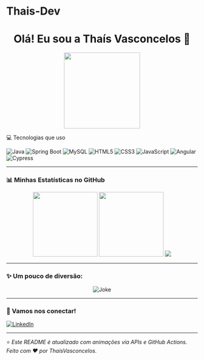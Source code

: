 # Thais-Dev
<h1 align="center">Olá! Eu sou a Thaís Vasconcelos 👋</h1>

<p align="center">
  <img src="https://media.giphy.com/media/qgQUggAC3Pfv687qPC/giphy.gif" width="200">
</p>

💻 Tecnologias que uso

![Java](https://img.shields.io/badge/Java-ED8B00?style=for-the-badge&logo=java&logoColor=white)
![Spring Boot](https://img.shields.io/badge/SpringBoot-6DB33F?style=for-the-badge&logo=spring-boot&logoColor=white)
![MySQL](https://img.shields.io/badge/MySQL-4479A1?style=for-the-badge&logo=mysql&logoColor=white)
![HTML5](https://img.shields.io/badge/HTML5-E34F26?style=for-the-badge&logo=html5&logoColor=white)
![CSS3](https://img.shields.io/badge/CSS3-1572B6?style=for-the-badge&logo=css3&logoColor=white)
![JavaScript](https://img.shields.io/badge/JavaScript-F7DF1E?style=for-the-badge&logo=javascript&logoColor=black)
![Angular](https://img.shields.io/badge/Angular-DD0031?style=for-the-badge&logo=angular&logoColor=white)
![Cypress](https://img.shields.io/badge/Cypress-17202C?style=for-the-badge&logo=cypress&logoColor=white)

---

### 📊 Minhas Estatísticas no GitHub

<div align="center">

<img height="170" src="https://github-readme-stats.vercel.app/api?username=Thais-dev&show_icons=true&theme=radical&count_private=true" />
<img height="170" src="https://github-readme-stats.vercel.app/api/top-langs/?username=Thais-dev&layout=compact&theme=radical" />

<img src="https://github-readme-streak-stats.herokuapp.com/?user=mm-dev&theme=radical" />

</div>

---

### ✨ Um pouco de diversão:

<p align="center">
  <img src="https://readme-jokes.vercel.app/api?theme=radical" alt="Joke" />
</p>

---

### 🤝 Vamos nos conectar!

[![LinkedIn](https://img.shields.io/badge/LinkedIn-0077B5?style=for-the-badge&logo=linkedin&logoColor=white)](https://www.linkedin.com/in/thais-vasconcelos-ba6954246)

---

⭐ *Este README é atualizado com animações via APIs e GitHub Actions. Feito com ❤️ por ThaisVasconcelos.*

